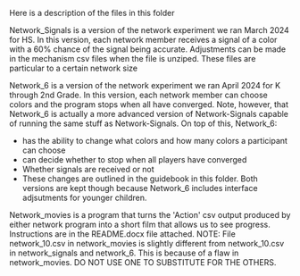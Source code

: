 Here is a description of the files in this folder

Network_Signals is a version of the network experiment we ran March 2024 for HS. In this version, each network member receives a signal
of a color with a 60% chance of the signal being accurate. Adjustments can be made in the mechanism csv files when the file is unziped.
These files are particular to a certain network size

Network_6 is a version of the network experiment we ran April 2024 for K through 2nd Grade. In this version, each network member can choose
colors and the program stops when all have converged.
Note, however, that Network_6 is actually a more advanced version of Network-Signals capable of running the same stuff as Network-Signals. On top of this, Network_6:
- has the ability to change what colors and how many colors a participant can choose
- can decide whether to stop when all players have converged
- Whether signals are received or not
- These changes are outlined in the guidebook in this folder. Both versions are kept though because Network_6 includes interface adjsutments for younger children.
  
Network_movies is a program that turns the 'Action' csv output produced by either network program into a short film that allows us to see progress. Instructions are
in the README.docx file attached.
NOTE: File network_10.csv in network_movies is slightly different from network_10.csv in network_signals and network_6. This is because of a flaw in network_movies. DO NOT 
USE ONE TO SUBSTITUTE FOR THE OTHERS.

